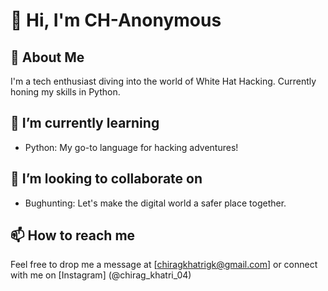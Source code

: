 <!---
Hey there! 👋 I'm Mindgamer1024, a passionate White Hat Hacker in the making.
-->

# 👋 Hi, I'm CH-Anonymous

## 👀 About Me

I'm a tech enthusiast diving into the world of White Hat Hacking. Currently honing my skills in Python.

## 🌱 I’m currently learning

- Python: My go-to language for hacking adventures!

## 💼 I’m looking to collaborate on

- Bughunting: Let's make the digital world a safer place together.

## 📫 How to reach me

Feel free to drop me a message at [chiragkhatrigk@gmail.com] or connect with me on [Instagram] (@chirag_khatri_04)

<!---
Mindgamer1024/Mindgamer1024 is a ✨ special ✨ repository because its `README.md` (this file) appears on your GitHub profile.
You can click the Preview link to take a look at your changes.
--->
